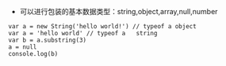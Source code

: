 - 可以进行包装的基本数据类型：string,object,array,null,number
```
var a = new String('hello world!') // typeof a object
var a = 'hello world' // typeof a   string
var b = a.substring(3)
a = null
console.log(b)
```